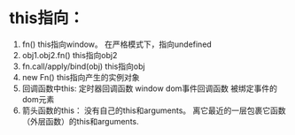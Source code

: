 # this指向：
1. fn()  this指向window。  在严格模式下，指向undefined
2. obj1.obj2.fn()  this指向obj2
3. fn.call/apply/bind(obj) this指向obj
4. new Fn() this指向产生的实例对象
5. 回调函数中this:
定时器回调函数 window
dom事件回调函数 被绑定事件的dom元素
6. 箭头函数的this：
没有自己的this和arguments。 离它最近的一层包裹它函数（外层函数）的this和arguments.
